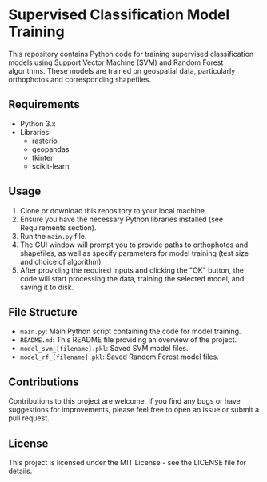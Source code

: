 # Supervised Classification Model Training

This repository contains Python code for training supervised classification models using Support Vector Machine (SVM) and Random Forest algorithms. These models are trained on geospatial data, particularly orthophotos and corresponding shapefiles.

## Requirements
- Python 3.x
- Libraries:
    - rasterio
    - geopandas
    - tkinter
    - scikit-learn

## Usage
1. Clone or download this repository to your local machine.
2. Ensure you have the necessary Python libraries installed (see Requirements section).
3. Run the `main.py` file.
4. The GUI window will prompt you to provide paths to orthophotos and shapefiles, as well as specify parameters for model training (test size and choice of algorithm).
5. After providing the required inputs and clicking the "OK" button, the code will start processing the data, training the selected model, and saving it to disk.

## File Structure
- `main.py`: Main Python script containing the code for model training.
- `README.md`: This README file providing an overview of the project.
- `model_svm_[filename].pkl`: Saved SVM model files.
- `model_rf_[filename].pkl`: Saved Random Forest model files.

## Contributions
Contributions to this project are welcome. If you find any bugs or have suggestions for improvements, please feel free to open an issue or submit a pull request.

## License
This project is licensed under the MIT License - see the LICENSE file for details.
